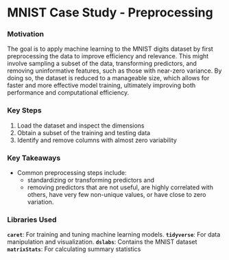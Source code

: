 # MNIST Case Study - Preprocessing

### Motivation

The goal is to apply machine learning to the MNIST digits dataset by first preprocessing the data to improve efficiency and relevance. This might involve sampling a subset of the data, transforming predictors, and removing uninformative features, such as those with near-zero variance. By doing so, the dataset is reduced to a manageable size, which allows for faster and more effective model training, ultimately improving both performance and computational efficiency.

### Key Steps

1. Load the dataset and inspect the dimensions
2. Obtain a subset of the training and testing data
3. Identify and remove columns with almost zero variability

### Key Takeaways

- Common preprocessing steps include:
  - standardizing or transforming predictors and
  - removing predictors that are not useful, are highly correlated with others, have very few non-unique values, or have close to zero variation. 

### Libraries Used

**`caret`**: For training and tuning machine learning models.
**`tidyverse`**: For data manipulation and visualization.
**`dslabs`**: Contains the MNIST dataset
**`matrixStats`**: For calculating summary statistics
